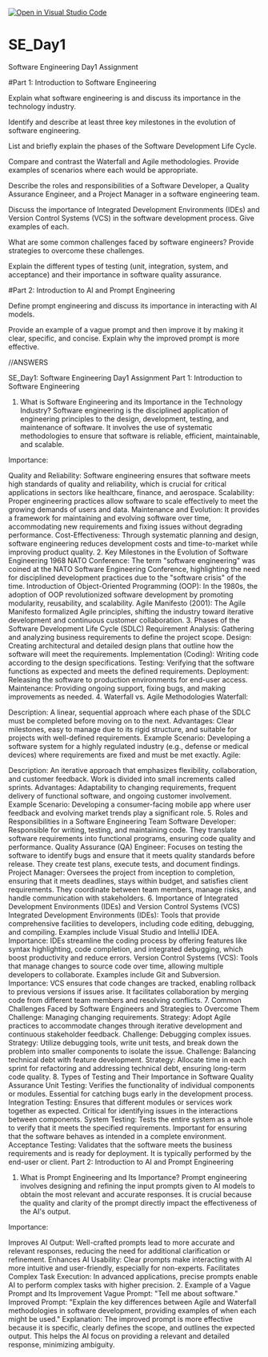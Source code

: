 [![Open in Visual Studio Code](https://classroom.github.com/assets/open-in-vscode-2e0aaae1b6195c2367325f4f02e2d04e9abb55f0b24a779b69b11b9e10269abc.svg)](https://classroom.github.com/online_ide?assignment_repo_id=15654412&assignment_repo_type=AssignmentRepo)
# SE_Day1
Software Engineering Day1 Assignment

#Part 1: Introduction to Software Engineering

Explain what software engineering is and discuss its importance in the technology industry.


Identify and describe at least three key milestones in the evolution of software engineering.


List and briefly explain the phases of the Software Development Life Cycle.


Compare and contrast the Waterfall and Agile methodologies. Provide examples of scenarios where each would be appropriate.


Describe the roles and responsibilities of a Software Developer, a Quality Assurance Engineer, and a Project Manager in a software engineering team.


Discuss the importance of Integrated Development Environments (IDEs) and Version Control Systems (VCS) in the software development process. Give examples of each.


What are some common challenges faced by software engineers? Provide strategies to overcome these challenges.


Explain the different types of testing (unit, integration, system, and acceptance) and their importance in software quality assurance.


#Part 2: Introduction to AI and Prompt Engineering


Define prompt engineering and discuss its importance in interacting with AI models.


Provide an example of a vague prompt and then improve it by making it clear, specific, and concise. Explain why the improved prompt is more effective.

//ANSWERS


SE_Day1: Software Engineering Day1 Assignment
Part 1: Introduction to Software Engineering
1. What is Software Engineering and its Importance in the Technology Industry?
Software engineering is the disciplined application of engineering principles to the design, development, testing, and maintenance of software. It involves the use of systematic methodologies to ensure that software is reliable, efficient, maintainable, and scalable.

Importance:

Quality and Reliability: Software engineering ensures that software meets high standards of quality and reliability, which is crucial for critical applications in sectors like healthcare, finance, and aerospace.
Scalability: Proper engineering practices allow software to scale effectively to meet the growing demands of users and data.
Maintenance and Evolution: It provides a framework for maintaining and evolving software over time, accommodating new requirements and fixing issues without degrading performance.
Cost-Effectiveness: Through systematic planning and design, software engineering reduces development costs and time-to-market while improving product quality.
2. Key Milestones in the Evolution of Software Engineering
1968 NATO Conference: The term "software engineering" was coined at the NATO Software Engineering Conference, highlighting the need for disciplined development practices due to the "software crisis" of the time.
Introduction of Object-Oriented Programming (OOP): In the 1980s, the adoption of OOP revolutionized software development by promoting modularity, reusability, and scalability.
Agile Manifesto (2001): The Agile Manifesto formalized Agile principles, shifting the industry toward iterative development and continuous customer collaboration.
3. Phases of the Software Development Life Cycle (SDLC)
Requirement Analysis: Gathering and analyzing business requirements to define the project scope.
Design: Creating architectural and detailed design plans that outline how the software will meet the requirements.
Implementation (Coding): Writing code according to the design specifications.
Testing: Verifying that the software functions as expected and meets the defined requirements.
Deployment: Releasing the software to production environments for end-user access.
Maintenance: Providing ongoing support, fixing bugs, and making improvements as needed.
4. Waterfall vs. Agile Methodologies
Waterfall:

Description: A linear, sequential approach where each phase of the SDLC must be completed before moving on to the next.
Advantages: Clear milestones, easy to manage due to its rigid structure, and suitable for projects with well-defined requirements.
Example Scenario: Developing a software system for a highly regulated industry (e.g., defense or medical devices) where requirements are fixed and must be met exactly.
Agile:

Description: An iterative approach that emphasizes flexibility, collaboration, and customer feedback. Work is divided into small increments called sprints.
Advantages: Adaptability to changing requirements, frequent delivery of functional software, and ongoing customer involvement.
Example Scenario: Developing a consumer-facing mobile app where user feedback and evolving market trends play a significant role.
5. Roles and Responsibilities in a Software Engineering Team
Software Developer: Responsible for writing, testing, and maintaining code. They translate software requirements into functional programs, ensuring code quality and performance.
Quality Assurance (QA) Engineer: Focuses on testing the software to identify bugs and ensure that it meets quality standards before release. They create test plans, execute tests, and document findings.
Project Manager: Oversees the project from inception to completion, ensuring that it meets deadlines, stays within budget, and satisfies client requirements. They coordinate between team members, manage risks, and handle communication with stakeholders.
6. Importance of Integrated Development Environments (IDEs) and Version Control Systems (VCS)
Integrated Development Environments (IDEs): Tools that provide comprehensive facilities to developers, including code editing, debugging, and compiling. Examples include Visual Studio and IntelliJ IDEA.
Importance: IDEs streamline the coding process by offering features like syntax highlighting, code completion, and integrated debugging, which boost productivity and reduce errors.
Version Control Systems (VCS): Tools that manage changes to source code over time, allowing multiple developers to collaborate. Examples include Git and Subversion.
Importance: VCS ensures that code changes are tracked, enabling rollback to previous versions if issues arise. It facilitates collaboration by merging code from different team members and resolving conflicts.
7. Common Challenges Faced by Software Engineers and Strategies to Overcome Them
Challenge: Managing changing requirements.
Strategy: Adopt Agile practices to accommodate changes through iterative development and continuous stakeholder feedback.
Challenge: Debugging complex issues.
Strategy: Utilize debugging tools, write unit tests, and break down the problem into smaller components to isolate the issue.
Challenge: Balancing technical debt with feature development.
Strategy: Allocate time in each sprint for refactoring and addressing technical debt, ensuring long-term code quality.
8. Types of Testing and Their Importance in Software Quality Assurance
Unit Testing: Verifies the functionality of individual components or modules. Essential for catching bugs early in the development process.
Integration Testing: Ensures that different modules or services work together as expected. Critical for identifying issues in the interactions between components.
System Testing: Tests the entire system as a whole to verify that it meets the specified requirements. Important for ensuring that the software behaves as intended in a complete environment.
Acceptance Testing: Validates that the software meets the business requirements and is ready for deployment. It is typically performed by the end-user or client.
Part 2: Introduction to AI and Prompt Engineering
1. What is Prompt Engineering and Its Importance?
Prompt engineering involves designing and refining the input prompts given to AI models to obtain the most relevant and accurate responses. It is crucial because the quality and clarity of the prompt directly impact the effectiveness of the AI's output.

Importance:

Improves AI Output: Well-crafted prompts lead to more accurate and relevant responses, reducing the need for additional clarification or refinement.
Enhances AI Usability: Clear prompts make interacting with AI more intuitive and user-friendly, especially for non-experts.
Facilitates Complex Task Execution: In advanced applications, precise prompts enable AI to perform complex tasks with higher precision.
2. Example of a Vague Prompt and Its Improvement
Vague Prompt: "Tell me about software."
Improved Prompt: "Explain the key differences between Agile and Waterfall methodologies in software development, providing examples of when each might be used."
Explanation: The improved prompt is more effective because it is specific, clearly defines the scope, and outlines the expected output. This helps the AI focus on providing a relevant and detailed response, minimizing ambiguity.